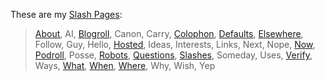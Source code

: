 These are my [Slash Pages](https://slashpages.net/):

> [About](/about/), AI, [Blogroll](/blogroll/), Canon, Carry, [Colophon](/colophon/), [Defaults](/defaults/), [Elsewhere](/elsewhere/), Follow, Guy, Hello, [Hosted](/hosted/), Ideas, Interests, Links, Next, Nope, [Now](/now/), [Podroll](/podroll/), Posse, [Robots](/robots/), [Questions](/questions/), [Slashes](/slashes/), Someday, Uses, [Verify](/verify/), Ways, [What](/what/), [When](/when/), [Where](/where/), Why, Wish, Yep

